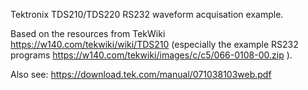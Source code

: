Tektronix TDS210/TDS220 RS232 waveform acquisation example. 

Based on the resources from TekWiki https://w140.com/tekwiki/wiki/TDS210 (especially the example RS232 programs https://w140.com/tekwiki/images/c/c5/066-0108-00.zip ).

Also see: https://download.tek.com/manual/071038103web.pdf
